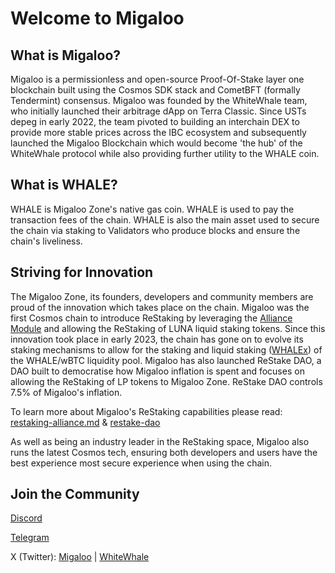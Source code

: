 # Welcome to Migaloo

## What is Migaloo?

Migaloo is a permissionless and open-source Proof-Of-Stake layer one blockchain built using the Cosmos SDK stack and CometBFT (formally Tendermint) consensus. Migaloo was founded by the WhiteWhale team, who initially launched their arbitrage dApp on Terra Classic. Since USTs depeg in early 2022, the team pivoted to building an interchain DEX to provide more stable prices across the IBC ecosystem and subsequently launched the Migaloo Blockchain which would become 'the hub' of the WhiteWhale protocol while also providing further utility to the WHALE coin.

## What is WHALE?

WHALE is Migaloo Zone's native gas coin. WHALE is used to pay the transaction fees of the chain. WHALE is also the main asset used to secure the chain via staking to Validators who produce blocks and ensure the chain's liveliness.

## Striving for Innovation

The Migaloo Zone, its founders, developers and community members are proud of the innovation which takes place on the chain. Migaloo was the first Cosmos chain to introduce ReStaking by leveraging the [Alliance Module](https://docs.alliance.money/) and allowing the ReStaking of LUNA liquid staking tokens. Since this innovation took place in early 2023, the chain has gone on to evolve its staking mechanisms to allow for the staking and liquid staking ([WHALEx](staking/restaking-alliance.md#whalex)) of the WHALE/wBTC liquidity pool. Migaloo has also launched ReStake DAO, a DAO built to democratise how Migaloo inflation is spent and focuses on allowing the ReStaking of LP tokens to Migaloo Zone. ReStake DAO controls 7.5% of Migaloo's inflation.&#x20;

To learn more about Migaloo's ReStaking capabilities please read: [restaking-alliance.md](staking/restaking-alliance.md "mention") & [restake-dao](staking/restake-dao/ "mention")

As well as being an industry leader in the ReStaking space, Migaloo also runs the latest Cosmos tech, ensuring both developers and users have the best experience most secure experience when using the chain.

## Join the Community

[Discord](https://discord.gg/bJE7hxJ6sE)

[Telegram](http://t.me/whitewhaleofficial)

X (Twitter): [Migaloo](https://twitter.com/Migaloo_Zone) | [WhiteWhale](https://twitter.com/WhiteWhaleDefi)
